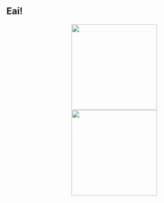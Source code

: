 ## Eai!

<div align="center">

  <a href="https://github.com/Nescau288">
  <img height="200em" src="https://github-readme-stats.vercel.app/api?username=Nescau288&show_icons=true&theme=midnight-purple&include_all_commits=true&count_private=true&cache_bust=1"/>

<br>

  <img height="200em" src="https://github-readme-stats.vercel.app/api/top-langs/?username=Nescau288&layout=compact&langs_count=7&theme=shadow_red&cache_bust=1"/>
  
</div>
